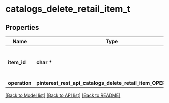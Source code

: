 # catalogs_delete_retail_item_t

## Properties
Name | Type | Description | Notes
------------ | ------------- | ------------- | -------------
**item_id** | **char \*** | The catalog item id in the merchant namespace | 
**operation** | **pinterest_rest_api_catalogs_delete_retail_item_OPERATION_e** |  | 

[[Back to Model list]](../README.md#documentation-for-models) [[Back to API list]](../README.md#documentation-for-api-endpoints) [[Back to README]](../README.md)


